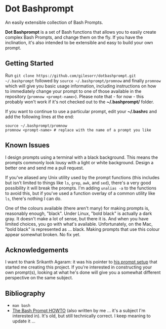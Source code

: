 # Dot Bashprompt
An easily extensible collection of Bash Prompts.

**Dot Bashprompt** is a set of Bash functions that allows you to easily
create complex Bash Prompts, and change them on the fly.  If you have the
inclination, it's also intended to be extensible and easy to build your own
prompt.


## Getting Started

Run `git clone https://github.com/gilesorr/dotbashprompt.git ~/.bashprompt`
followed by `source ~/.bashprompt/promnow` and finally `promnow` which
will give you basic usage information, including instructions on how to
immediately change your prompt to one of those available in the repository
(`promnow <prompt-name>`).  Please note that - for now - this probably
won't work if it's not checked out to the **~/.bashprompt/** folder.

If you want to continue to use a particular prompt, edit your **~/.bashrc**
and add the following lines at the end:

```
source ~/.bashprompt/promnow
promnow <prompt-name> # replace with the name of a prompt you like
```


## Known Issues

I design prompts using a terminal with a black background.  This means the
prompts commonly look lousy with a light or white background.  Design a
better one and send me a pull request.

If you've aliased any Unix utility used by the prompt functions (this
includes but isn't limited to things like ``ls``, ``grep``, ``awk``, and
``sed``), there's a very good possibility it will break the prompts.  I'm
adding ``unalias -a`` to the functions to avoid this, but if you've used a
function overlay of a common utility like ``ls``, there's nothing I can do.

One of the colours available (there aren't many) for making prompts is,
reasonably enough, "black".  Under Linux, "bold black" is actually a dark
gray.  It doesn't make a lot of sense, but there it is.  And when you have
limited choices, you go with what's available.  Unfortunately, on the Mac,
"bold black" is represented as ... black.  Making prompts that use this
colour appear somewhat broken.  No fix yet.


## Acknowledgements

I want to thank Srikanth Agaram: it was his pointer to [his prompt
setup](https://gitlab.com/aksrikanth/settings/tree/master/config_sources)
that started me creating this project.  If you're interested in
constructing your own prompt(s), looking at what he's done will give you a
somewhat different perspective on the same subject.


## Bibliography

- `man bash`
- [The Bash Prompt HOWTO](http://www.gilesorr.com/bashprompt/howto/) (also
  written by me ... it's a subject I'm interested in).  It's old, but still
  technically correct.  I keep meaning to update it ...

